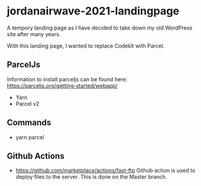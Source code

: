# jordanairwave-2021-landingpage

A tempory landing page as I have decided to take down my old WordPress site after many years.

With this landing page, I wanted to replace Codekit with Parcel.

## ParcelJs
Information to install parceljs can be found here: https://parceljs.org/getting-started/webapp/

- Yarn
- Parcel v2

## Commands
- yarn parcel

## Github Actions
- https://github.com/marketplace/actions/fast-ftp
Github action is used to deploy files to the server.  This is done on the Master branch.